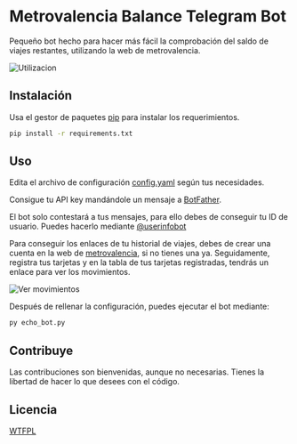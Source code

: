 # Metrovalencia Balance Telegram Bot

Pequeño bot hecho para hacer más fácil la comprobación del saldo de viajes restantes, utilizando la web de metrovalencia.

![Utilizacion](https://i.imgur.com/4lGQYY1.gif)

## Instalación

Usa el gestor de paquetes [pip](https://pip.pypa.io/en/stable/) para instalar los requerimientos.

```bash
pip install -r requirements.txt
```

## Uso

Edita el archivo de configuración [config.yaml](https://github.com/giftimie/metrovalencia-balance-telegrambot/blob/main/config.yaml) según tus necesidades.

Consigue tu API key mandándole un mensaje a [BotFather](https://t.me/botfather).

El bot solo contestará a tus mensajes, para ello debes de conseguir tu ID de usuario. Puedes hacerlo mediante [@userinfobot](https://t.me/userinfobot)

Para conseguir los enlaces de tu historial de viajes, debes de crear una cuenta en la web de [metrovalencia](https://www.metrovalencia.es/mimetrovalencia.php), si no tienes una ya. Seguidamente, registra tus tarjetas y en la tabla de tus tarjetas registradas, tendrás un enlace para ver los movimientos.

![Ver movimientos](https://i.imgur.com/zI8yez3.png)

Después de rellenar la configuración, puedes ejecutar el bot mediante:

```python
py echo_bot.py
```

## Contribuye
Las contribuciones son bienvenidas, aunque no necesarias. Tienes la libertad de hacer lo que desees con el código.


## Licencia
[WTFPL](http://www.wtfpl.net/txt/copying/)
